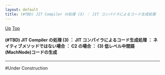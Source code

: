 ```yaml
---
layout: default
title: (#TBD) JIT Compiler の処理 (3) ： JIT コンパイラによるコード生成処理 ： ネイティブメソッドではない場合 ： C2 の場合 ： (3) 低レベル中間語(MachNode)コードの生成
---
```

[Up](noo7BHeg-E.html) [Top](../index.html)

#### (#TBD) JIT Compiler の処理 (3) ： JIT コンパイラによるコード生成処理 ： ネイティブメソッドではない場合 ： C2 の場合 ： (3) 低レベル中間語(MachNode)コードの生成

--- 
#Under Construction






